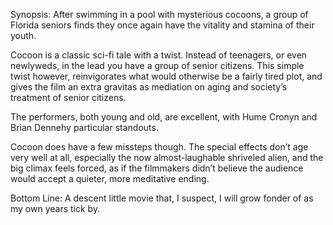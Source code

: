 Synopsis: After swimming in a pool with mysterious cocoons, a group of Florida seniors finds they once again have the vitality and stamina of their youth.

Cocoon is a classic sci-fi tale with a twist.  Instead of teenagers, or even newlyweds, in the lead you have a group of senior citizens.  This simple twist however, reinvigorates what would otherwise be a fairly tired plot, and gives the film an extra gravitas as mediation on aging and society’s treatment of senior citizens.

The performers, both young and old, are excellent, with Hume Cronyn and Brian Dennehy particular standouts. 

Cocoon does have a few missteps though.  The special effects don’t age very well at all, especially the now almost-laughable shriveled alien, and the big climax feels forced, as if the filmmakers didn’t believe the audience would accept a quieter, more meditative ending.

Bottom Line: A descent little movie that, I suspect, I will grow fonder of as my own years tick by.

